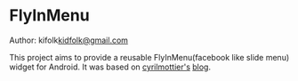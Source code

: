 FlyInMenu
=========
Author: kifolk<kidfolk@gmail.com>

This project aims to provide a reusable FlyInMenu(facebook like slide menu) widget for Android. It was based on [cyrilmottier's](https://github.com/cyrilmottier) [blog](http://android.cyrilmottier.com/?p=658).
